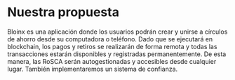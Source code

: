 # Nuestra propuesta

Bloinx es una aplicación donde los usuarios podrán crear y unirse a círculos de ahorro desde su computadora o teléfono. Dado que se ejecutará en blockchain, los pagos y retiros se realizarán de forma remota y todas las transacciones estarán disponibles y registradas permanentemente. De esta manera, las RoSCA serán autogestionadas y accesibles desde cualquier lugar. También implementaremos un sistema de confianza.
